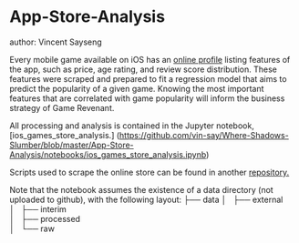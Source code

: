 App-Store-Analysis
==============================
author: Vincent Sayseng

Every mobile game available on iOS has an [online profile](https://apps.apple.com/us/app/where-shadows-slumber/id1221749074) listing features of the app, such as price, age rating, and review score distribution. These features were scraped and prepared to fit a regression model that aims to predict the popularity of a given game. Knowing the most important features that are correlated with game popularity will inform the business strategy of Game Revenant. 

All processing and analysis is contained in the Jupyter notebook, [ios_games_store_analysis.] (https://github.com/vin-say/Where-Shadows-Slumber/blob/master/App-Store-Analysis/notebooks/ios_games_store_analysis.ipynb) 

Scripts used to scrape the online store can be found in another [repository.](https://github.com/vin-say/web-scraping/tree/master/iosgames)

Note that the notebook assumes the existence of a data directory (not uploaded to github), with the following layout:
├── data
│   ├── external      
│   ├── interim    
│   ├── processed     
│   └── raw            


